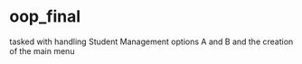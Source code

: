 # oop_final

tasked with handling Student Management options A and B and the creation of the main menu

